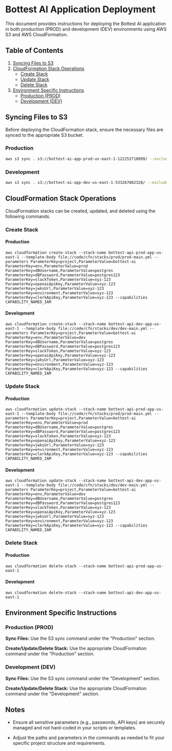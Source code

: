 # Bottest AI Application Deployment

This document provides instructions for deploying the Bottest AI application in both production (PROD) and development (DEV) environments using AWS S3 and AWS CloudFormation.

## Table of Contents
1. [Syncing Files to S3](#syncing-files-to-s3)
2. [CloudFormation Stack Operations](#cloudformation-stack-operations)
    - [Create Stack](#create-stack)
    - [Update Stack](#update-stack)
    - [Delete Stack](#delete-stack)
3. [Environment Specific Instructions](#environment-specific-instructions)
    - [Production (PROD)](#production-prod)
    - [Development (DEV)](#development-dev)

## Syncing Files to S3

Before deploying the CloudFormation stack, ensure the necessary files are synced to the appropriate S3 bucket.

### Production
```sh
aws s3 sync . s3://bottest-ai-app-prod-us-east-1-122253718099/ --exclude ".git/*" --exclude "LICENSE" --exclude "README.md"
```

### Development
```sh
aws s3 sync . s3://bottest-ai-app-dev-us-east-1-533267082328/ --exclude ".git/*" --exclude "LICENSE" --exclude "README.md"
```

## CloudFormation Stack Operations

CloudFormation stacks can be created, updated, and deleted using the following commands.

### Create Stack

#### Production

```
aws cloudformation create-stack --stack-name bottest-api-prod-app-us-east-1 --template-body file://code/cfn/stacks/prod/prod-main.yml --parameters ParameterKey=project,ParameterValue=bottest-ai ParameterKey=env,ParameterValue=prod ParameterKey=dBUsername,ParameterValue=postgres ParameterKey=dBPassword,ParameterValue=postgres123 ParameterKey=slackToken,ParameterValue=xyz-123 ParameterKey=openaiApiKey,ParameterValue=xyz-123 ParameterKey=jwksUrl,ParameterValue=xyz-123 ParameterKey=environment,ParameterValue=xyz-123 ParameterKey=clerkApiKey,ParameterValue=xyz-123 --capabilities CAPABILITY_NAMED_IAM
```

#### Development

```
aws cloudformation create-stack --stack-name bottest-api-dev-app-us-east-1 --template-body file://code/cfn/stacks/dev/dev-main.yml --parameters ParameterKey=project,ParameterValue=bottest-ai ParameterKey=env,ParameterValue=dev ParameterKey=dBUsername,ParameterValue=postgres ParameterKey=dBPassword,ParameterValue=postgres123 ParameterKey=slackToken,ParameterValue=xyz-123 ParameterKey=openaiApiKey,ParameterValue=xyz-123 ParameterKey=jwksUrl,ParameterValue=xyz-123 ParameterKey=environment,ParameterValue=xyz-123 ParameterKey=clerkApiKey,ParameterValue=xyz-123 --capabilities CAPABILITY_NAMED_IAM
```

### Update Stack

#### Production

```
aws cloudformation update-stack --stack-name bottest-api-prod-app-us-east-1 --template-body file://code/cfn/stacks/prod/prod-main.yml --parameters ParameterKey=project,ParameterValue=bottest-ai ParameterKey=env,ParameterValue=prod ParameterKey=dBUsername,ParameterValue=postgres ParameterKey=dBPassword,ParameterValue=postgres123 ParameterKey=slackToken,ParameterValue=xyz-123 ParameterKey=openaiApiKey,ParameterValue=xyz-123 ParameterKey=jwksUrl,ParameterValue=xyz-123 ParameterKey=environment,ParameterValue=xyz-123 ParameterKey=clerkApiKey,ParameterValue=xyz-123 --capabilities CAPABILITY_NAMED_IAM
```

#### Development

```
aws cloudformation update-stack --stack-name bottest-api-dev-app-us-east-1 --template-body file://code/cfn/stacks/dev/dev-main.yml --parameters ParameterKey=project,ParameterValue=bottest-ai ParameterKey=env,ParameterValue=dev ParameterKey=dBUsername,ParameterValue=postgres ParameterKey=dBPassword,ParameterValue=postgres123 ParameterKey=slackToken,ParameterValue=xyz-123 ParameterKey=openaiApiKey,ParameterValue=xyz-123 ParameterKey=jwksUrl,ParameterValue=xyz-123 ParameterKey=environment,ParameterValue=xyz-123 ParameterKey=clerkApiKey,ParameterValue=xyz-123 --capabilities CAPABILITY_NAMED_IAM
```

### Delete Stack

#### Production

```
aws cloudformation delete-stack --stack-name bottest-api-prod-app-us-east-1
```

#### Development

```
aws cloudformation delete-stack --stack-name bottest-api-dev-app-us-east-1
```

## Environment Specific Instructions

### Production (PROD)

**Sync Files:** Use the S3 sync command under the "Production" section.

**Create/Update/Delete Stack:** Use the appropriate CloudFormation command under the "Production" section.

### Development (DEV)

**Sync Files:** Use the S3 sync command under the "Development" section.

**Create/Update/Delete Stack:** Use the appropriate CloudFormation command under the "Development" section.

## Notes

- Ensure all sensitive parameters (e.g., passwords, API keys) are securely managed and not hard-coded in your 
scripts or templates.

- Adjust the paths and parameters in the commands as needed to fit your specific project structure and requirements.

